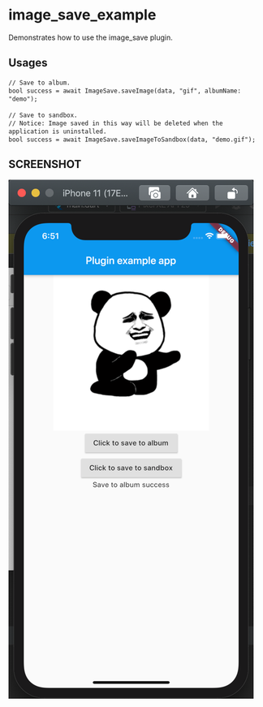 # image_save_example

Demonstrates how to use the image_save plugin.

## Usages

```
// Save to album.
bool success = await ImageSave.saveImage(data, "gif", albumName: "demo");

// Save to sandbox.
// Notice: Image saved in this way will be deleted when the application is uninstalled.
bool success = await ImageSave.saveImageToSandbox(data, "demo.gif");
```

## SCREENSHOT
![screenshot](Screenshot.png)

